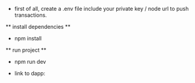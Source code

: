 + first of all, create a .env file include your private key / node url to push transactions.

** install dependencies **

- npm install

** run project **

- npm run dev

+ link to dapp:
